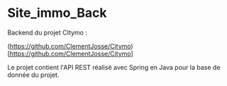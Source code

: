 # Site_immo_Back

Backend du projet CItymo :

(https://github.com/ClementJosse/Citymo)[https://github.com/ClementJosse/Citymo]

Le projet contient l'API REST réalisé avec Spring en Java pour la base de donnée du projet.